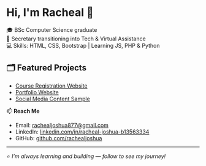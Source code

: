 # Hi, I'm Racheal 👋  

🎓 BSc Computer Science graduate  
💼 Secretary transitioning into Tech & Virtual Assistance  
💻 Skills: HTML, CSS, Bootstrap | Learning JS, PHP & Python  

## 🗂 Featured Projects
- [Course Registration Website](https://github.com/rachealjoshua/course-registration)  
- [Portfolio Website](https://rachealjoshua.github.io/portfolio-website/)  
- [Social Media Content Sample](https://www.instagram.com/reel/DJ1v4ijNBp1/?igsh=MWtoNjdnank4d2xjYw==)  

📫 **Reach Me**
- Email: [rachealjoshua877@gmail.com](mailto:rachealjoshua877@gmail.com)
- LinkedIn: [linkedin.com/in/racheal-joshua-b13563334](https://www.linkedin.com/in/racheal-joshua-b13563334)
- GitHub: [github.com/rachealjoshua](https://github.com/rachealjoshua)

---
⭐️ *I’m always learning and building — follow to see my journey!*


